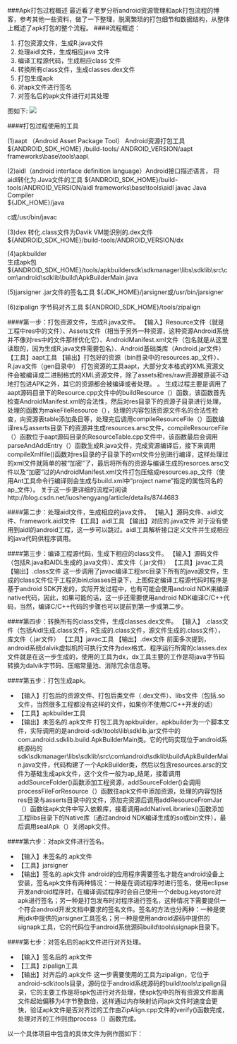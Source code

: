 ###Apk打包过程概述
最近看了老罗分析android资源管理和apk打包流程的博客，参考其他一些资料，做了一下整理，脱离繁琐的打包细节和数据结构，从整体上概述了apk打包的整个流程。
####流程概述：
1. 打包资源文件，生成R.java文件
2. 处理aidl文件，生成相应java 文件
3. 编译工程源代码，生成相应class 文件
4. 转换所有class文件，生成classes.dex文件
5. 打包生成apk
6. 对apk文件进行签名
7. 对签名后的apk文件进行对其处理

图如下:
![](http://img.blog.csdn.net/20150407160711344?watermark/2/text/aHR0cDovL2Jsb2cuY3Nkbi5uZXQvamFzb24wNTM5/font/5a6L5L2T/fontsize/400/fill/I0JBQkFCMA==/dissolve/70/gravity/Center)

####打包过程使用的工具

(1)aapt
（Android Asset Package Tool）
Android资源打包工具
${ANDROID_SDK_HOME} /build-tools/
 ANDROID_VERSION/aapt
frameworks\base\tools\aap\

(2)aidl（android interface definition language）Android接口描述语言，
将aidl转化为.Java文件的工具
${ANDROID_SDK_HOME}/build-tools/ANDROID_VERSION/aidl
frameworks\base\tools\aidl
javac   Java Compiler   
${JDK_HOME}/java

c或/usr/bin/javac


(3)dex 
转化.class文件为Davik VM能识别的.dex文件${ANDROID_SDK_HOME}/build-tools/ANDROID_VERSION/dx

(4)apkbuilder  
生成apk包
${ANDROID_SDK_HOME}/tools/apkbuildersdk\sdkmanager\libs\sdklib\src\com\android\sdklib\build\ApkBuilderMain.java

(5)jarsigner   .jar文件的签名工具 ${JDK_HOME}/jarsigner或/usr/bin/jarsigner    

(6)zipalign    字节码对齐工具 ${ANDROID_SDK_HOME}/tools/zipalign



####第一步：打包资源文件，生成R.java文件。
【输入】Resource文件（就是工程中res中的文件）、Assets文件（相当于另外一种资源，这种资源Android系统并不像对res中的文件那样优化它）、AndroidManifest.xml文件（包名就是从这里读取的，因为生成R.java文件需要包名）、Android基础类库（Android.jar文件）
【工具】aapt工具
【输出】打包好的资源（bin目录中的resources.ap_文件）、R.java文件（gen目录中）
打包资源的工具aapt，大部分文本格式的XML资源文件会被编译成二进制格式的XML资源文件，除了assets和res/raw资源被原装不动地打包进APK之外，其它的资源都会被编译或者处理。 。
生成过程主要是调用了aapt源码目录下的Resource.cpp文件中的buildResource（）函数，该函数首先检查AndroidManifest.xml的合法性，然后对res目录下的资源子目录进行处理，处理的函数为makeFileResource（），处理的内容包括资源文件名的合法性检查，向资源表table添加条目等，处理完后调用compileResourceFile（）函数编译res与asserts目录下的资源并生成resources.arsc文件，compileResourceFile（）函数位于aapt源码目录的ResourceTable.cpp文件中，该函数最后会调用parseAndAddEntry（）函数生成R.java文件，完成资源编译后，接下来调用compileXmlfile()函数对res目录的子目录下的xml文件分别进行编译，这样处理过的xml文件就简单的被“加密”了，最后将所有的资源与编译生成的resorces.arsc文件以及“加密”过的AndroidManifest.xml文件打包压缩成resources.ap_文件（使用Ant工具命令行编译则会生成与build.xml中“project name”指定的属性同名的ap_文件）。
关于这一步更详细的流程可阅读http://blog.csdn.net/luoshengyang/article/details/8744683

####第二步：处理aidl文件，生成相应的java文件。
【输入】源码文件、aidl文件、framework.aidl文件
【工具】aidl工具
【输出】对应的.java文件
对于没有使用到aidl的android工程，这一步可以跳过。aidl工具解析接口定义文件并生成相应的java代码供程序调用。

####第三步：编译工程源代码，生成下相应的class文件。
【输入】源码文件（包括R.java和AIDL生成的.java文件）、库文件（.jar文件）
【工具】javac工具
【输出】.class文件
这一步调用了javac编译工程src目录下所有的java源文件，生成的class文件位于工程的bin\classes目录下，上图假定编译工程源代码时程序是基于android SDK开发的，实际开发过程中，也有可能会使用android NDK来编译native代码，因此，如果可能的话，这一步还需要使用android NDK编译C/C++代码，当然，编译C/C++代码的步骤也可以提前到第一步或第二步。

####第四步：转换所有的class文件，生成classes.dex文件。
【输入】 .class文件（包括Aidl生成.class文件，R生成的.class文件，源文件生成的.class文件），库文件（.jar文件）
【工具】javac工具
【输出】.dex文件
前面多次提到，android系统dalvik虚拟机的可执行文件为dex格式，程序运行所需的classes.dex文件就是在这一步生成的，使用的工具为dx，dx工具主要的工作是将java字节码转换为dalvik字节码、压缩常量池、消除冗余信息等。

####第五步：打包生成apk。
- 【输入】打包后的资源文件、打包后类文件（.dex文件）、libs文件（包括.so文件，当然很多工程都没有这样的文件，如果你不使用C/C++开发的话）
- 【工具】apkbuilder工具
- 【输出】未签名的.apk文件
打包工具为apkbuilder，apkbuilder为一个脚本文件，实际调用的是android-sdk\tools\lib\sdklib.jar文件中的com.android.sdklib.build.ApkBuilderMain类。它的代码实现位于android系统源码的sdk\sdkmanager\libs\sdklib\src\com\android\sdklib\build\ApkBuilderMain.java文件，代码构建了一个ApkBuilder类，然后以包含resources.arsc的文件为基础生成apk文件，这个文件一般为ap_结尾，接着调用addSourceFolder()函数添加工程资源，addSourceFolder()会调用processFileForResource（）函数往apk文件中添加资源，处理的内容包括res目录与asserts目录中的文件，添加完资源后调用addResourceFromJar（）函数往apk文件中写入依赖库，接着调用addNativeLibraries()函数添加工程libs目录下的Native库（通过android NDK编译生成的so或bin文件），最后调用sealApk（）关闭apk文件。

####第六步：对apk文件进行签名。
- 【输入】未签名的.apk文件
- 【工具】jarsigner
- 【输出】签名的.apk文件
android的应用程序需要签名才能在android设备上安装，签名apk文件有两种情况：一种是在调试程序时进行签名，使用eclipse开发android程序时，在编译调试程序时会自己使用一个debug.keystore对apk进行签名；另一种是打包发布时对程序进行签名，这种情况下需要提供一个符合android开发文档中要求的签名文件。签名的方法也分两种：一种是使用jdk中提供的jarsigner工具签名；另一种是使用android源码中提供的signapk工具，它的代码位于android系统源码build\tools\signapk目录下。

####第七步：对签名后的apk文件进行对齐处理。
- 【输入】签名后的.apk文件
- 【工具】zipalign工具
- 【输出】对齐后的.apk文件
这一步需要使用的工具为zipalign，它位于android-sdk\tools目录，源码位于android系统源码的build\tools\zipalign目录，它的主要工作是将spk包进行对齐处理，使spk包中的所有资源文件距离文件起始偏移为4字节整数倍，这样通过内存映射访问apk文件时速度会更快，验证apk文件是否对齐过的工作由ZipAlign.cpp文件的verify()函数完成，处理对齐的工作则由process（）函数完成。

以一个具体项目中包含的具体文件为例作图如下：




